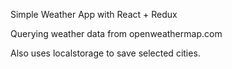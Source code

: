 Simple Weather App with React + Redux

Querying weather data from openweathermap.com

Also uses localstorage to save selected cities.
